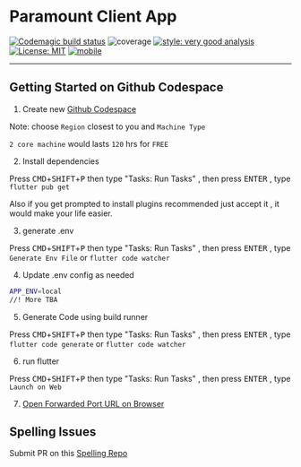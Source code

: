 # Paramount Client App

[![Codemagic build status](https://api.codemagic.io/apps/640a51e16d467a62ed0ba98b/640a51e16d467a62ed0ba98a/status_badge.svg)](https://codemagic.io/apps/640a51e16d467a62ed0ba98b/640a51e16d467a62ed0ba98a/latest_build)
![coverage][coverage_badge]
[![style: very good analysis][very_good_analysis_badge]][very_good_analysis_link]
[![License: MIT][license_badge]][license_link]
[![mobile](https://github.com/kelvin-273o15/paramount-client/actions/workflows/main.yaml/badge.svg)](https://github.com/kelvin-273o15/paramount-client/actions/workflows/main.yaml)


---

## Getting Started on Github Codespace

1. Create new [Github Codespace](https://github.com/codespaces/new?hide_repo_select=true&ref=main&repo=611750319)

Note: choose `Region` closest to you and `Machine Type`

`2 core machine` would lasts `120` hrs for `FREE`

2. Install dependencies

 Press <kbd>CMD</kbd>+<kbd>SHIFT</kbd>+<kbd>P</kbd> then type "Tasks: Run Tasks" , then press <kbd>ENTER</kbd> , type `flutter pub get`

 Also if you get prompted to install plugins recommended just accept it , it would make your life easier.

3. generate .env

Press <kbd>CMD</kbd>+<kbd>SHIFT</kbd>+<kbd>P</kbd> then type "Tasks: Run Tasks" , then press <kbd>ENTER</kbd> , type `Generate Env File` or `flutter code watcher`

4. Update .env config as needed

```sh
APP_ENV=local
//! More TBA
```

5. Generate Code using build runner

Press <kbd>CMD</kbd>+<kbd>SHIFT</kbd>+<kbd>P</kbd> then type "Tasks: Run Tasks" , then press <kbd>ENTER</kbd> , type `flutter code generate` or `flutter code watcher`

6. run flutter

Press <kbd>CMD</kbd>+<kbd>SHIFT</kbd>+<kbd>P</kbd> then type "Tasks: Run Tasks" , then press <kbd>ENTER</kbd> , type `Launch on Web`

7. [Open Forwarded Port URL on Browser](https://docs.github.com/en/codespaces/developing-in-codespaces/forwarding-ports-in-your-codespace)

## Spelling Issues
Submit PR on this [Spelling Repo](https://github.com/kelvin-273o15/spelling)


[coverage_badge]: coverage_badge.svg
[license_badge]: https://img.shields.io/badge/license-MIT-blue.svg
[license_link]: https://opensource.org/licenses/MIT
[very_good_analysis_badge]: https://img.shields.io/badge/style-very_good_analysis-B22C89.svg
[very_good_analysis_link]: https://pub.dev/packages/very_good_analysis
